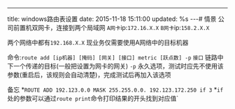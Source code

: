 ---
title: windows路由表设置
date: 2015-11-18 15:11:00
updated: %s
---<!--markdown--># 情景
公司前置机双网卡，连接到两个局域网
`A网卡`ip:`172.16.X.X`
`B网卡`ip:`158.2.X.X`

两个网络中都有`192.168.X.X`
现业务仅需要使用A网络中的目标机器

命令:`route add [ip机器] [掩码] [网关] [接口] metric [跃点数] -p`
`接口` 链路中下一个传递的目标(一般把设置为网卡的网关)
`-p`  永久选项，测试时应先不使用该参数(重启后，该规则会自动清楚)，完成测试后再加入该选项

备忘
*`ROUTE ADD 192.123.0.0 MASK 255.255.0.0. 192.123.172.250 if 3`
*`if`处的参数可以通过`route print`命令打印结果的开头找到对应值`
